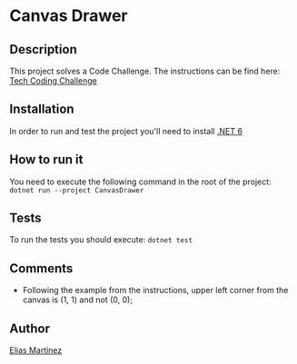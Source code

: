 # Canvas Drawer

## Description

This project solves a Code Challenge. The instructions can be find here: [Tech Coding Challenge](./docs/Tech%20Coding%20Challenge.txt)

## Installation

In order to run and test the project you'll need to install [.NET 6](https://dotnet.microsoft.com/en-us/download/dotnet/6.0)

## How to run it

You need to execute the following command in the root of the project:
`dotnet run --project CanvasDrawer`

## Tests

To run the tests you should execute:
`dotnet test`

## Comments

* Following the example from the instructions, upper left corner from the canvas is (1, 1) and not (0, 0);

## Author

[Elias Martinez](https://www.linkedin.com/in/elias-martinez/)
